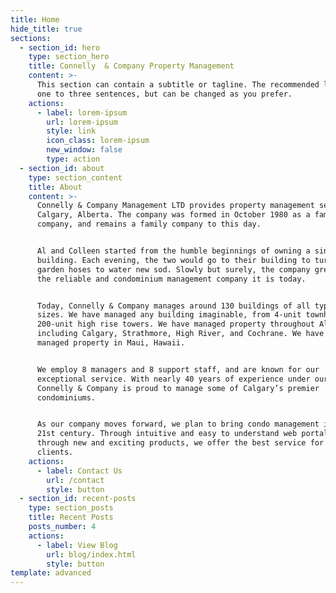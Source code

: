 ```yaml
---
title: Home
hide_title: true
sections:
  - section_id: hero
    type: section_hero
    title: Connelly  & Company Property Management
    content: >-
      This section can contain a subtitle or tagline. The recommended length is
      one to three sentences, but can be changed as you prefer.
    actions:
      - label: lorem-ipsum
        url: lorem-ipsum
        style: link
        icon_class: lorem-ipsum
        new_window: false
        type: action
  - section_id: about
    type: section_content
    title: About
    content: >-
      Connelly & Company Management LTD provides property management services in
      Calgary, Alberta. The company was formed in October 1980 as a family
      company, and remains a family company to this day.


      Al and Colleen started from the humble beginnings of owning a single
      building. Each evening, the two would go to their building to turn on
      garden hoses to water new sod. Slowly but surely, the company grew into
      the reliable and condominium management company it is today.


      Today, Connelly & Company manages around 130 buildings of all types and
      sizes. We have managed any building imaginable, from 4-unit townhomes to
      200-unit high rise towers. We have managed property throughout Alberta,
      including Calgary, Strathmore, High River, and Cochrane. We have even
      managed property in Maui, Hawaii.


      We employ 8 managers and 8 support staff, and are known for our
      exceptional service. With nearly 40 years of experience under our belt,
      Connelly & Company is proud to manage some of Calgary’s premier
      condominiums. 


      As our company moves forward, we plan to bring condo management into the
      21st century. Through intuitive and easy to understand web portals, and
      through new and exciting products, we offer the best service for our
      clients.
    actions:
      - label: Contact Us
        url: /contact
        style: button
  - section_id: recent-posts
    type: section_posts
    title: Recent Posts
    posts_number: 4
    actions:
      - label: View Blog
        url: blog/index.html
        style: button
template: advanced
---
```


